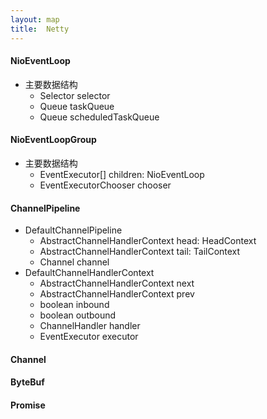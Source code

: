 ```yaml
---
layout: map
title:  Netty
---
```


#### NioEventLoop

* 主要数据结构
    * Selector selector
    * Queue taskQueue
    * Queue scheduledTaskQueue

#### NioEventLoopGroup

* 主要数据结构
    * EventExecutor[] children: NioEventLoop
    * EventExecutorChooser chooser

#### ChannelPipeline

* DefaultChannelPipeline
    * AbstractChannelHandlerContext head: HeadContext
    * AbstractChannelHandlerContext tail: TailContext
    * Channel channel
* DefaultChannelHandlerContext
    * AbstractChannelHandlerContext next
    * AbstractChannelHandlerContext prev
    * boolean inbound
    * boolean outbound
    * ChannelHandler handler
    * EventExecutor executor

#### Channel

#### ByteBuf

#### Promise
